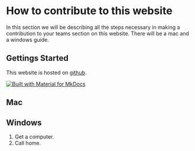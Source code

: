 # How to contribute to this website

In this section we will be describing all the steps necessary in making a contribution to your teams section on this website. There will be a mac and a windows guide.

## Gettings Started
This website is hosted on [github]. 

[![Built with Material for MkDocs](https://img.shields.io/badge/Material_for_MkDocs-526CFE?style=for-the-badge&logo=MaterialForMkDocs&logoColor=white)](https://squidfunk.github.io/mkdocs-material/)

[github]: repo_url

## Mac

## Windows
1. Get a computer.
2. Call home. 